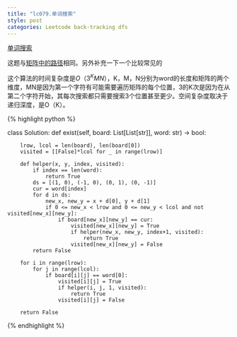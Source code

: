 ```yaml
---
title: "lc079.单词搜索"
style: post
categories: Leetcode back-tracking dfs
---
```


[单词搜索](https://leetcode-cn.com/problems/word-search/)

这题与[矩阵中的路径](https://1e0ndavid.github.io/jz012/)相同。另外补充一下一个比较常见的

这个算法的时间复杂度是$O（3^KMN）$，K，M，N分别为word的长度和矩阵的两个维度，MN是因为第一个字符有可能需要遍历矩阵的每个位置，3的K次是因为在从第二个字符开始，其每次搜索都只需要搜索3个位置甚至更少。空间复杂度取决于递归深度，是O（K）。

{% highlight python %}

class Solution:
    def exist(self, board: List[List[str]], word: str) -> bool:
        
        lrow, lcol = len(board), len(board[0])
        visited = [[False]*lcol for _ in range(lrow)]
        
        def helper(x, y, index, visited):
            if index == len(word):
                return True
            ds = [(1, 0), (-1, 0), (0, 1), (0, -1)]
            cur = word[index]
            for d in ds:
                new_x, new_y = x + d[0], y + d[1]
                if 0 <= new_x < lrow and 0 <= new_y < lcol and not visited[new_x][new_y]:
                    if board[new_x][new_y] == cur:
                        visited[new_x][new_y] = True
                        if helper(new_x, new_y, index+1, visited):
                            return True
                        visited[new_x][new_y] = False
            return False

        for i in range(lrow):
            for j in range(lcol):
                if board[i][j] == word[0]:
                    visited[i][j] = True
                    if helper(i, j, 1, visited):
                        return True
                    visited[i][j] = False
    
        return False

{% endhighlight %}

